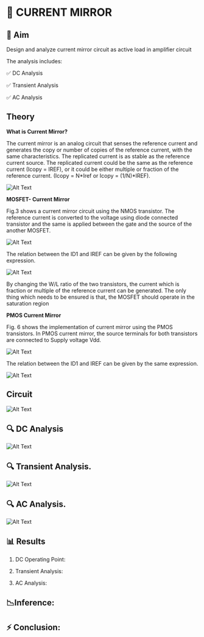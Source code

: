 # 📡 CURRENT MIRROR
## 🎯 Aim
Design and analyze current mirror circuit as active load in amplifier circuit

The analysis includes:


✅ DC Analysis


✅ Transient Analysis


✅ AC Analysis

## Theory
**What is Current Mirror?**

The current mirror is an analog circuit that senses the reference current and generates the copy or number of copies of the reference current, with the same characteristics. The replicated current is as stable as the reference current source. The replicated current could be the same as the reference current (Icopy = IREF), or it could be either multiple or fraction of the reference current. (Icopy = N*Iref or Icopy = (1/N)*IREF).

![Alt Text](image/basic.png) 

**MOSFET- Current Mirror**

Fig.3 shows a current mirror circuit using the NMOS transistor. The reference current is converted to the voltage using diode connected transistor and the same is applied between the gate and the source of the another MOSFET.

![Alt Text](image/nmos.png)

The relation between the ID1 and IREF can be given by the following expression.

![Alt Text](image/rel_nmos.png)

By changing the W/L ratio of the two transistors, the current which is fraction or multiple of the reference current can be generated. The only thing which needs to be ensured is that, the MOSFET should operate in the saturation region

**PMOS Current Mirror**

Fig. 6 shows the implementation of current mirror using the PMOS transistors. In PMOS current mirror, the source terminals for both transistors are connected to Supply voltage Vdd.

![Alt Text](image/pmos.png)

The relation between the ID1 and IREF can be given by the same expression.

![Alt Text](image/rel_pmos.png)


## Circuit

![Alt Text](image/circuit.png)

## 🔍 DC Analysis

![Alt Text](image/dc.png)

## 🔍 Transient Analysis.

![Alt Text](image/transient.png)

## 🔍 AC Analysis.

![Alt Text](image/ac.png)

## 📊 Results

1. DC Operating Point:

2. Transient Analysis:

3. AC Analysis:

## 📉Inference:


## ⚡ Conclusion:
